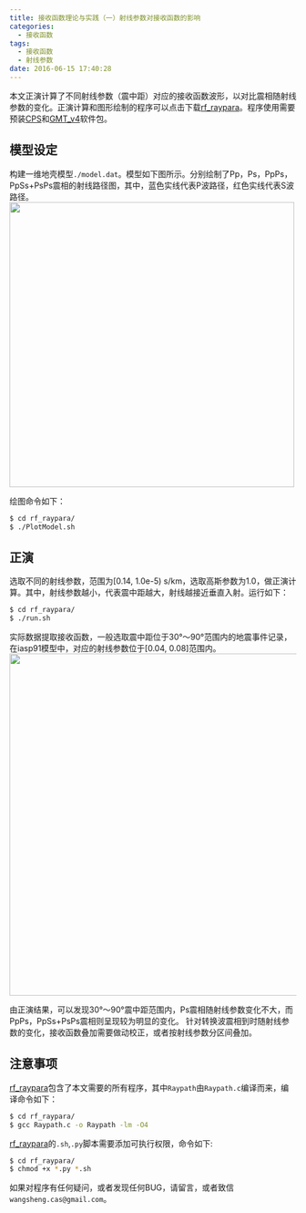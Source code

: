 ```yaml
---
title: 接收函数理论与实践（一）射线参数对接收函数的影响
categories:
  - 接收函数
tags:
  - 接收函数
  - 射线参数
date: 2016-06-15 17:40:28
---
```


本文正演计算了不同射线参数（震中距）对应的接收函数波形，以对比震相随射线参数的变化。正演计算和图形绘制的程序可以点击下载[rf_raypara](/exam/rf_raypara.tgz)。程序使用需要预装[CPS](http://www.eas.slu.edu/eqc/eqccps.html)和[GMT_v4](http://gmt.soest.hawaii.edu/)软件包。
<!-- more -->
<!-- toc -->
## 模型设定
构建一维地壳模型`./model.dat`。模型如下图所示。分别绘制了Pp，Ps，PpPs，PpSs+PsPs震相的射线路径图，其中，蓝色实线代表P波路径，红色实线代表S波路径。
<img src="/RF-raypara-01/model.jpg" width=500 align=center />

绘图命令如下：
``` bash
$ cd rf_raypara/
$ ./PlotModel.sh
```

## 正演
选取不同的射线参数，范围为[0.14, 1.0e-5) s/km，选取高斯参数为1.0，做正演计算。其中，射线参数越小，代表震中距越大，射线越接近垂直入射。运行如下：
``` bash
$ cd rf_raypara/
$ ./run.sh
```
实际数据提取接收函数，一般选取震中距位于30°～90°范围内的地震事件记录，在iasp91模型中，对应的射线参数位于[0.04, 0.08]范围内。
<img src="/RF-raypara-01/rp_prf.jpg" width=600 align=center />

由正演结果，可以发现30°～90°震中距范围内，Ps震相随射线参数变化不大，而PpPs，PpSs+PsPs震相则呈现较为明显的变化。
针对转换波震相到时随射线参数的变化，接收函数叠加需要做动校正，或者按射线参数分区间叠加。

## 注意事项
[rf_raypara](/exam/rf_raypara.tgz)包含了本文需要的所有程序，其中`Raypath`由`Raypath.c`编译而来，编译命令如下：
``` bash
$ cd rf_raypara/
$ gcc Raypath.c -o Raypath -lm -O4
```
[rf_raypara](/exam/rf_raypara.tgz)的`.sh`,`.py`脚本需要添加可执行权限，命令如下:
``` bash
$ cd rf_raypara/
$ chmod +x *.py *.sh
```
如果对程序有任何疑问，或者发现任何BUG，请留言，或者致信`wangsheng.cas@gmail.com`。
